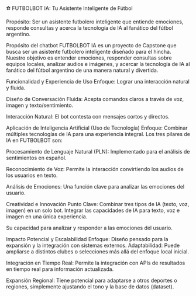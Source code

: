 ⚽ FUTBOLBOT IA: Tu Asistente Inteligente de Fútbol

Propósito: Ser un asistente futbolero inteligente que entiende emociones, responde consultas y acerca la tecnología de IA al fanático del fútbol argentino.

Propósito del chatbot FUTBOLBOT IA es un proyecto de Capstone que busca ser un asistente futbolero inteligente diseñado para el hincha. Nuestro objetivo es entender emociones, responder consultas sobre equipos locales, analizar audios e imágenes, y acercar la tecnología de IA al fanático del fútbol argentino de una manera natural y divertida.

Funcionalidad y Experiencia de Uso Enfoque: Lograr una interacción natural y fluida.

Diseño de Conversación Fluida: Acepta comandos claros a través de voz, imagen y texto/sentimiento.

Interacción Natural: El bot contesta con mensajes cortos y directos.

Aplicación de Inteligencia Artificial (Uso de Tecnología) Enfoque: Combinar múltiples tecnologías de IA para una experiencia integral.
Los tres pilares de IA en FUTBOLBOT son:

Procesamiento de Lenguaje Natural (PLN): Implementado para el análisis de sentimientos en español.

Reconocimiento de Voz: Permite la interacción convirtiendo los audios de los usuarios en texto.

Análisis de Emociones: Una función clave para analizar las emociones del usuario.

Creatividad e Innovación Punto Clave: Combinar tres tipos de IA (texto, voz, imagen) en un solo bot.
Integrar las capacidades de IA para texto, voz e imagen en una única experiencia.

Su capacidad para analizar y responder a las emociones del usuario.

Impacto Potencial y Escalabilidad Enfoque: Diseño pensado para la expansión y la integración con sistemas externos.
Adaptabilidad: Puede ampliarse a distintos clubes o selecciones más allá del enfoque local inicial.

Integración en Tiempo Real: Permite la integración con APIs de resultados en tiempo real para información actualizada.

Expansión Regional: Tiene potencial para adaptarse a otros deportes o regiones, simplemente ajustando el tono y la base de datos (dataset).
